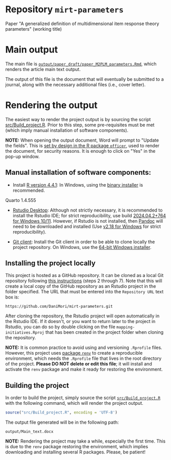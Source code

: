 # Repository `mirt-parameters`

Paper "A generalized definition of multidimensional item response
theory parameters" (working title)


# Main output

The main file is
[`output/paper_draft/paper_M2PLM_parameters.Rmd`][paper],
which renders the article main text output.

[paper]: output/paper_draft/paper_M2PLM_parameters.Rmd

The output of this file is the document that will eventually
be submitted to a journal,
along with the necessary additional files (i.e., cover letter).

# Rendering the output

The easiest way to render the project output is by sourcing the script
[src/Build_project.R](src/Build_project.R).
Prior to this step, some pre-requisites must be met
(which imply manual installation of software components).

**NOTE:** When opening the output document,
Word will prompt to "Update the fields".
This is [set by design in the R package `officer`][update_prompt],
used to render the document, for security reasons.
It is enough to click on "Yes" in the pop-up window.

[update_prompt]: https://ardata-fr.github.io/officeverse/faq.html#update-fields

## Manual installation of software components:

- Install [R version 4.4.1][R]:
  In Windows, using the [binary installer][inst] is recommended.

[R]: https://cran.rstudio.com/bin/windows/base/old/4.4.1/
[inst]: (https://cran.rstudio.com/bin/windows/base/old/4.4.1/R-4.4.1-win.exe)

Quarto 1.4.555

- [Rstudio Desktop][RS]: Although not strictly necessary, it is recommended
  to install the Rstudio IDE; for strict reproducibility, use build
  [2024.04.2+764 for Windows 10/11][RSv].
  However, if Rstudio is not installed,
  then [Pandoc][P] will need to be downloaded and installed
  (Use [v2.18 for Windows][Pv] for strict reproducibility).

[RS]: https://www.rstudio.com/products/rstudio/download/#download

[RSv]: https://download1.rstudio.org/electron/windows/RStudio-2024.04.2-764.exe

[P]: https://pandoc.org/installing.html

[Pv]: https://github.com/jgm/pandoc/releases/download/2.18/pandoc-2.18-windows-x86_64.msi

- [Git client][G]: Install the Git client in order to be able to clone locally
  the project repository.
  On Windows, use the [64-bit Windows installer][GW].

[G]: https://git-scm.com/download

[GW]: https://github.com/git-for-windows/git/releases/download/v2.46.0.windows.1/Git-2.46.0-64-bit.exe

## Installing the project locally

This project is hosted as a GitHub repository.
It can be cloned as a local Git repository following [this instructions][CR]
(steps 2 through 7).
Note that this will create a local copy of the GitHub repository as an
Rstudio project in the folder specified.
The URL that must be entered into the `Repository URL` text box is:

```
https://github.com/DaniMori/mirt-parameters.git
```

[CR]: https://book.cds101.com/using-rstudio-server-to-clone-a-github-repo-as-a-new-project.html#step---2

After cloning the repository,
the Rstudio project will open automatically in the Rstudio IDE.
If it doesn't, or you want to return later to the project in Rstudio,
you can do so by double clicking on the file `mapping-initiatives.Rproj`
that has been created in the project folder when cloning the repository.

**NOTE:** It is common practice to avoid using and versioning `.Rprofile` files.
However, this project uses [package `renv`][renv]
to create a reproducible environment,
which needs the `.Rprofile` file that lives in the root directory of the
project. **Please DO NOT delete or edit this file**; it will install and
activate the `renv` package and make it ready for restoring the environment.

[renv]: https://cran.r-project.org/package=renv

## Building the project

In order to build the project, simply source the script
[`src/Build_project.R`](src/Build_project.R) with the following command,
which will render the project output.

```r
source("src/Build_project.R", encoding = 'UTF-8')
```

The output file generated will be in the following path:

`output/Main_text.docx`

**NOTE:** Rendering the project may take a while, especially the first time.
This is due to the `renv` package restoring the environment, which implies
downloading and installing several R packages. Please, be patient!
